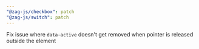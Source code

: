 ```yaml
---
"@zag-js/checkbox": patch
"@zag-js/switch": patch
---
```


Fix issue where `data-active` doesn't get removed when pointer is released outside the element
